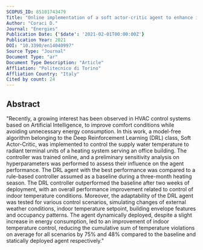 ```yaml
---
SCOPUS_ID: 85101743479
Title: "Online implementation of a soft actor-critic agent to enhance indoor temperature control and energy efficiency in buildings"
Author: "Coraci D."
Journal: "Energies"
Publication Date: {'$date': '2021-02-01T00:00:00Z'}
Publication Year: 2021
DOI: "10.3390/en14040997"
Source Type: "Journal"
Document Type: "ar"
Document Type Description: "Article"
Affliation: "Politecnico di Torino"
Affliation Country: "Italy"
Cited by count: 24
---
```


## Abstract
"Recently, a growing interest has been observed in HVAC control systems based on Artificial Intelligence, to improve comfort conditions while avoiding unnecessary energy consumption. In this work, a model-free algorithm belonging to the Deep Reinforcement Learning (DRL) class, Soft Actor-Critic, was implemented to control the supply water temperature to radiant terminal units of a heating system serving an office building. The controller was trained online, and a preliminary sensitivity analysis on hyperparameters was performed to assess their influence on the agent performance. The DRL agent with the best performance was compared to a rule-based controller assumed as a baseline during a three-month heating season. The DRL controller outperformed the baseline after two weeks of deployment, with an overall performance improvement related to control of indoor temperature conditions. Moreover, the adaptability of the DRL agent was tested for various control scenarios, simulating changes of external weather conditions, indoor temperature setpoint, building envelope features and occupancy patterns. The agent dynamically deployed, despite a slight increase in energy consumption, led to an improvement of indoor temperature control, reducing the cumulative sum of temperature violations on average for all scenarios by 75% and 48% compared to the baseline and statically deployed agent respectively."
